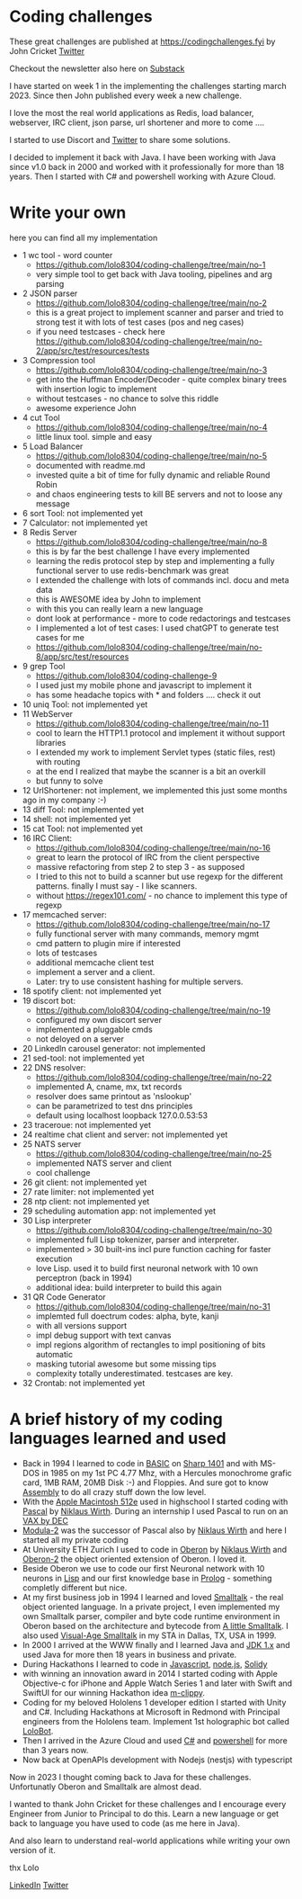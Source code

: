 # Coding challenges

These great challenges are published at https://codingchallenges.fyi by John Cricket [Twitter](https://twitter.com/johncrickett)

Checkout the newsletter also here on [Substack](https://codingchallenges.fyi/)

I have started on week 1 in the implementing the challenges starting march 2023. Since then John published every week a new challenge.

I love the most the real world applications as Redis, load balancer, webserver, IRC client, json parse, url shortener and more to come ....

I started to use Discort and [Twitter](https://twitter.com/Lolo46822032) to share some solutions.

I decided to implement it back with Java. I have been working with Java since v1.0 back in 2000 and worked with it professionally for more than 18 years. Then I started with C# and powershell working with Azure Cloud.

# Write your own

here you can find all my implementation

- 1 wc tool - word counter
  - https://github.com/lolo8304/coding-challenge/tree/main/no-1
  - very simple tool to get back with Java tooling, pipelines and arg parsing
- 2 JSON parser
  - https://github.com/lolo8304/coding-challenge/tree/main/no-2
  - this is a great project to implement scanner and parser and tried to strong test it with lots of test cases (pos and neg cases)
  - if you need testcases - check here https://github.com/lolo8304/coding-challenge/tree/main/no-2/app/src/test/resources/tests
- 3 Compression tool
  - https://github.com/lolo8304/coding-challenge/tree/main/no-3
  - get into the Huffman Encoder/Decoder - quite complex binary trees with insertion logic to implement
  - without testcases - no chance to solve this riddle
  - awesome experience John
- 4 cut Tool
  - https://github.com/lolo8304/coding-challenge/tree/main/no-4
  - little linux tool. simple and easy
- 5 Load Balancer
  - https://github.com/lolo8304/coding-challenge/tree/main/no-5
  - documented with readme.md
  - invested quite a bit of time for fully dynamic and reliable Round Robin
  - and chaos engineering tests to kill BE servers and not to loose any message
- 6 sort Tool: not implemented yet
- 7 Calculator: not implemented yet
- 8 Redis Server
  - https://github.com/lolo8304/coding-challenge/tree/main/no-8
  - this is by far the best challenge I have every implemented
  - learning the redis protocol step by step and implementing a fully functional server to use redis-benchmark was great
  - I extended the challenge with lots of commands incl. docu and meta data
  - this is AWESOME idea by John to implement
  - with this you can really learn a new language
  - dont look at performance - more to code redactorings and testcases
  - I implemented a lot of test cases: I used chatGPT to generate test cases for me
  - https://github.com/lolo8304/coding-challenge/tree/main/no-8/app/src/test/resources
- 9 grep Tool
  - https://github.com/lolo8304/coding-challenge-9
  - I used just my mobile phone and javascript to implement it
  - has some headache topics with \* and folders .... check it out
- 10 uniq Tool: not implemented yet
- 11 WebServer
  - https://github.com/lolo8304/coding-challenge/tree/main/no-11
  - cool to learn the HTTP1.1 protocol and implement it without support libraries
  - I extended my work to implement Servlet types (static files, rest) with routing
  - at the end I realized that maybe the scanner is a bit an overkill
  - but funny to solve
- 12 UrlShortener: not implement, we implemented this just some months ago in my company :-)
- 13 diff Tool: not implemented yet
- 14 shell: not implemented yet
- 15 cat Tool: not implemented yet
- 16 IRC Client:
  - https://github.com/lolo8304/coding-challenge/tree/main/no-16
  - great to learn the protocol of IRC from the client perspective
  - massive refactoring from step 2 to step 3 - as supposed
  - I tried to this not to build a scanner but use regexp for the different patterns. finally I must say - I like scanners.
  - without https://regex101.com/ - no chance to implement this type of regexp
- 17 memcached server:
  - https://github.com/lolo8304/coding-challenge/tree/main/no-17
  - fully functional server with many commands, memory mgmt
  - cmd pattern to plugin mire if interested
  - lots of testcases
  - additional memcache client test
  - implement a server and a client.
  - Later: try to use consistent hashing for multiple servers.
- 18 spotify client: not implemented yet
- 19 discort bot:
  - https://github.com/lolo8304/coding-challenge/tree/main/no-19
  - configured my own discort server
  - implemented a pluggable cmds
  - not deloyed on a server
- 20 LinkedIn carousel generator: not implemented
- 21 sed-tool: not implemented yet
- 22 DNS resolver:
  - https://github.com/lolo8304/coding-challenge/tree/main/no-22
  - implemented A, cname, mx, txt records
  - resolver does same printout as 'nslookup'
  - can be parametrized to test dns principles
  - default using localhost loopback 127.0.0.53:53
- 23 traceroue: not implemented yet
- 24 realtime chat client and server: not implemented yet
- 25 NATS server
  - https://github.com/lolo8304/coding-challenge/tree/main/no-25
  - implemented NATS server and client
  - cool challenge
- 26 git client: not implemented yet
- 27 rate limiter: not implemented yet
- 28 ntp client: not implemented yet
- 29 scheduling automation app: not implemented yet
- 30 Lisp interpreter
  - https://github.com/lolo8304/coding-challenge/tree/main/no-30
  - implemented full Lisp tokenizer, parser and interpreter.
  - implemented > 30 built-ins incl pure function caching for faster execution
  - love Lisp. used it to build first neuronal network with 10 own perceptron (back in 1994)
  - additional idea: build interpreter to build this again
- 31 QR Code Generator
  - https://github.com/lolo8304/coding-challenge/tree/main/no-31
  - implemted full doectrum codes: alpha, byte, kanji
  - with all versions support
  - impl debug support with text canvas
  - impl regions algorithm of rectangles to impl positioning of bits automatic
  - masking tutorial awesome but some missing tips
  - complexity totally underestimated. testcases are key. 
- 32 Crontab: not implemented yet


# A brief history of my coding languages learned and used

- Back in 1994 I learned to code in [BASIC](https://en.wikipedia.org/wiki/BASIC) on [Sharp 1401](https://en.wikipedia.org/wiki/Sharp_PC-1401) and with MS-DOS in 1985 on my 1st PC 4.77 Mhz, with a Hercules monochrome grafic card, 1MB RAM, 20MB Disk :-) and Floppies. And sure got to know [Assembly](https://en.wikipedia.org/wiki/Assembly_language#Assembler) to do all crazy stuff down the low level.
- With the [Apple Macintosh 512e](https://en.wikipedia.org/wiki/Macintosh_512Ke) used in highschool I started coding with [Pascal](https://en.wikipedia.org/wiki/Apple_Pascal) by [Niklaus Wirth](https://people.inf.ethz.ch/wirth). During an internship I used Pascal to run on an [VAX by DEC](https://en.wikipedia.org/wiki/VAX)
- [Modula-2](https://en.wikipedia.org/wiki/Modula-2) was the successor of Pascal also by [Niklaus Wirth](https://people.inf.ethz.ch/wirth) and here I started all my private coding
- At University ETH Zurich I used to code in [Oberon](<https://en.wikipedia.org/wiki/Oberon_(programming_language)>) by [Niklaus Wirth](https://people.inf.ethz.ch/wirth) and [Oberon-2](https://en.wikipedia.org/wiki/Oberon-2) the object oriented extension of Oberon. I loved it.
- Beside Oberon we use to code our first Neuronal network with 10 neurons in [Lisp](https://de.wikipedia.org/wiki/Lisp) and our first knowledge base in [Prolog](https://en.wikipedia.org/wiki/Prolog) - something completly different but nice.
- At my first business job in 1994 I learned and loved [Smalltalk](https://people.inf.ethz.ch/wirth/Oberon/index.html) - the real object oriented language. In a private project, I even implemented my own Smalltalk parser, compiler and byte code runtime environment in Oberon based on the architecture and bytecode from [A little Smalltalk](https://rmod-files.lille.inria.fr/FreeBooks/LittleSmalltalk/ALittleSmalltalk.pdf). I also used [Visual-Age Smalltalk](https://en.wikipedia.org/wiki/VisualAge) in my STA in Dallas, TX, USA in 1999.
- In 2000 I arrived at the WWW finally and I learned Java and [JDK 1.x](https://en.wikipedia.org/wiki/Java_version_history) and used Java for more then 18 years in business and private.
- During Hackathons I learned to code in [Javascript](https://en.wikipedia.org/wiki/JavaScript), [node.js](https://en.wikipedia.org/wiki/Node.js), [Solidy](https://en.wikipedia.org/wiki/Solidity#:~:text=Solidity%20is%20the%20primary%20language,enterprise%2Doriented%20Hyperledger%20Fabric%20blockchain.)
- with winning an innovation award in 2014 I started coding with Apple Objective-c for iPhone and Apple Watch Series 1 and later with Swift and SwiftUI for our winning Hackathon idea [m-clippy](https://devpost.com/software/m-clippy).
- Coding for my beloved Hololens 1 developer edition I started with Unity and C#. Including Hackathons at Microsoft in Redmond with Principal engineers from the Hololens team. Implement 1st holographic bot called [LoloBot](https://github.com/lolo8304/LoloBot).
- Then I arrived in the Azure Cloud and used [C#](<https://en.wikipedia.org/wiki/C_Sharp_(programming_language)>) and [powershell](https://en.wikipedia.org/wiki/PowerShell) for more than 3 years now.
- Now back at OpenAPIs development with Nodejs (nestjs) with typescript 

Now in 2023 I thought coming back to Java for these challenges. Unfortunatly Oberon and Smalltalk are almost dead.




I wanted to thank John Cricket for these challenges and I encourage every Engineer from Junior to Principal to do this. Learn a new language or get back to language you have used to code (as me here in Java).

And also learn to understand real-world applications while writing your own version of it.

thx
Lolo

[LinkedIn](linkedin.com/in/lorenzhaenggi)
[Twitter](https://twitter.com/Lolo46822032)
